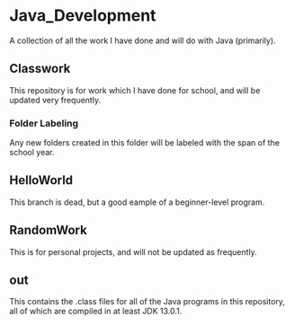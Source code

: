 # Java_Development
A collection of all the work I have done and will do with Java (primarily).
## Classwork
This repository is for work which I have done for school, and will be updated very frequently.
### Folder Labeling
Any new folders created in this folder will be labeled with the span of the school year.
## HelloWorld
This branch is dead, but a good eample of a beginner-level program.
## RandomWork
This is for personal projects, and will not be updated as frequently.
## out
This contains the .class files for all of the Java programs in this repository, all of which are compiled in at least JDK 13.0.1.
